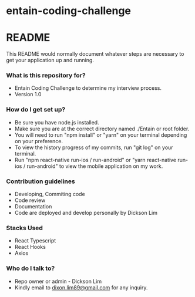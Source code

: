 # entain-coding-challenge

# README

This README would normally document whatever steps are necessary to get your application up and running.

### What is this repository for?

- Entain Coding Challenge to determine my interview process.
- Version 1.0

### How do I get set up?

- Be sure you have node.js installed.
- Make sure you are at the correct directory named ./Entain or root folder.
- You will need to run "npm install" or "yarn" on your terminal depending on your preference.
- To view the history progress of my commits, run "git log" on your terminal.
- Run "npm react-native run-ios / run-android" or "yarn react-native run-ios / run-android" to view the mobile application on my work.

### Contribution guidelines

- Developing, Commiting code
- Code review
- Documentation
- Code are deployed and develop personally by Dickson Lim

### Stacks Used

- React Typescript
- React Hooks
- Axios

### Who do I talk to?

- Repo owner or admin - Dickson Lim
- Kindly email to dixon.lim89@gmail.com for any inquiry.


